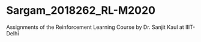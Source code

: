 # Sargam_2018262_RL-M2020
Assignments of the Reinforcement Learning Course by Dr. Sanjit Kaul at IIIT-Delhi
